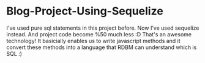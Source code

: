 # Blog-Project-Using-Sequelize
I've used pure sql statements in this project before. Now I've used sequelize instead. And project code become %50 much less :D That's an awesome technology! It basicially enables us to write javascript methods and it convert these methods into a language that RDBM can understand which is SQL :)
